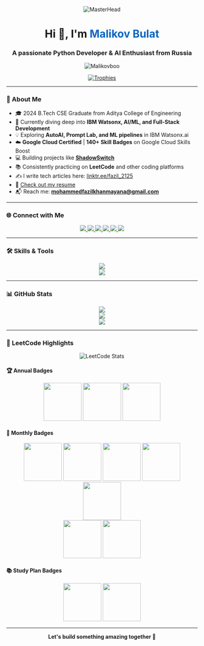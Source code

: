 <p align="center">
  <img src="https://user-images.githubusercontent.com/119114162/224994258-80e12746-1bc3-4502-ac06-52570e2c7a83.gif" alt="MasterHead">
</p>

<h1 align="center">Hi 👋, I'm <span style="color:#0a66c2">Malikov Bulat</span></h1>
<h3 align="center">A passionate Python Developer & AI Enthusiast from Russia</h3>

<p align="center">
      <img src="https://komarev.com/ghpvc/?username=malikovboo&style=plastic&color=green" alt="Malikovboo" />
</p>

<p align="center">
  <a href="https://github.com/ryo-ma/github-profile-trophy">
    <img src="https://github-profile-trophy.vercel.app/?username=mayanafazil&theme=gruvbox&title=Stars,Commits,Followers,Repositories,PullRequest" alt="Trophies" />
  </a>
</p>

---

### 🚀 About Me

- 🎓 2024 B.Tech CSE Graduate from Aditya College of Engineering  
- 🧠 Currently diving deep into **IBM Watsonx, AI/ML, and Full-Stack Development**  
- 💡 Exploring **AutoAI, Prompt Lab, and ML pipelines** in IBM Watsonx.ai
- ☁️ **Google Cloud Certified** | **140+ Skill Badges** on Google Cloud Skills Boost   
- 💻 Building projects like **[ShadowSwitch](https://github.com/MayanaFazil/ShadowSwitch)**  
- 📚 Consistently practicing on **LeetCode** and other coding platforms  
- ✍️ I write tech articles here: [linktr.ee/fazil_2125](https://linktr.ee/fazil_2125)  
- 📄 [Check out my resume](https://drive.google.com/file/d/17-em6ULLTQWd8OyGzdcJsb8ZWgIOSr3N/view)  
- 📬 Reach me: **mohammedfazilkhanmayana@gmail.com**

---

### 🌐 Connect with Me

<p align="center">
  <a href="https://www.cloudskillsboost.google/public_profiles/bbfb1d29-37ec-4ddb-90d9-2a7b7817c7e8" target="_blank">
    <img src="https://img.shields.io/badge/Google_Cloud_Skills_Boost-4285F4?style=for-the-badge&logo=googlecloud&logoColor=white" />
  </a>
  <a href="https://www.linkedin.com/in/mayana-mohammed-fazil-khan-1b634b270/" target="_blank">
    <img src="https://img.shields.io/badge/LinkedIn-0A66C2?style=for-the-badge&logo=linkedin&logoColor=white" />
  </a>
  <a href="https://leetcode.com/mayana_fazil_khan/" target="_blank">
    <img src="https://img.shields.io/badge/LeetCode-FFA116?style=for-the-badge&logo=leetcode&logoColor=black" />
  </a>
  <a href="https://www.codechef.com/users/fazilkhan_2125" target="_blank">
    <img src="https://img.shields.io/badge/CodeChef-5B4638?style=for-the-badge&logo=codechef&logoColor=white" />
  </a>
  <a href="https://www.hackerearth.com/@mohammedfazilkhanmayana/" target="_blank">
    <img src="https://img.shields.io/badge/HackerEarth-2C3454?style=for-the-badge&logo=hackerearth&logoColor=white" />
  </a>
  <a href="https://www.geeksforgeeks.org/user/mmfazil_khan2125/" target="_blank">
    <img src="https://img.shields.io/badge/GeeksforGeeks-2F8D46?style=for-the-badge&logo=geeksforgeeks&logoColor=white" />
  </a>
</p>

---

### 🛠️ Skills & Tools

<p align="center">
  <img src="https://skillicons.dev/icons?i=python,django,html,css,js,mysql,bootstrap" />
  <br/>
  <img src="https://skillicons.dev/icons?i=anaconda,c,ai,gcp,git,github,linux" />
</p>


---

### 📊 GitHub Stats

<p align="center">
  <img src="https://github-readme-stats.vercel.app/api?username=mayanafazil&show_icons=true&theme=tokyonight" />
  <br/>
  <img src="https://github-readme-streak-stats.herokuapp.com/?user=mayanafazil&theme=tokyonight" />
  <br/>
  <img src="https://github-readme-stats.vercel.app/api/top-langs/?username=mayanafazil&layout=compact&theme=tokyonight" />
</p>

---

### 🏅 LeetCode Highlights

<p align="center">
  <img src="https://leetcode-stats.vercel.app/api?username=mayana_fazil_khan&theme=dark" alt="LeetCode Stats" />
</p>


#### 🏆 Annual Badges
<p align="center">
  <img src="https://assets.leetcode.com/static_assets/others/25100.gif" height="100" />
  <img src="https://assets.leetcode.com/static_assets/others/2550.gif" height="100" />
  <img src="https://assets.leetcode.com/static_assets/marketing/2024-50.gif" height="100" />
</p>

#### 📅 Monthly Badges
<p align="center">
  <img src="https://assets.leetcode.com/static_assets/marketing/202505.gif" height="100" />
  <img src="https://assets.leetcode.com/static_assets/marketing/202504.gif" height="100" />
  <img src="https://leetcode.com/static/images/badges/2025/gif/2025-03.gif" height="100" />
  <img src="https://leetcode.com/static/images/badges/2025/gif/2025-02.gif" height="100" />
  <img src="https://leetcode.com/static/images/badges/2025/gif/2025-01.gif" height="100" />
  <br>
  <img src="https://leetcode.com/static/images/badges/2024/gif/2024-12.gif" height="100" />
  <img src="https://leetcode.com/static/images/badges/2024/gif/2024-11.gif" height="100" />
  
</p>

#### 📚 Study Plan Badges
<p align="center">
  <img src="https://assets.leetcode.com/static_assets/others/Introduction_to_Pandas.gif" height="100" />
  <img src="https://assets.leetcode.com/static_assets/others/Top_SQL_50.gif" height="100" />
</p>

---

<p align="center">
  <b>Let's build something amazing together 🚀</b>
</p>
